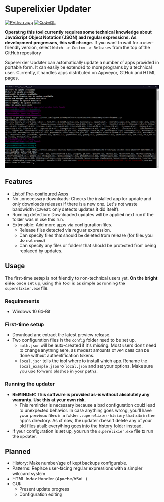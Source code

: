# Superelixier Updater
[![Python app](https://github.com/FlotterCodername/superelixier-updater/actions/workflows/python-app.yml/badge.svg)](https://github.com/FlotterCodername/superelixier-updater/actions/workflows/python-app.yml) [![CodeQL](https://github.com/FlotterCodername/superelixier-updater/actions/workflows/codeql-analysis.yml/badge.svg)](https://github.com/FlotterCodername/superelixier-updater/actions/workflows/codeql-analysis.yml)

**Operating this tool currently requires some technical knowledge about JavaScript Object Notation (JSON) and regular
expressions. As development progresses, this will change.**
If you want to wait for a user-friendly version, select ``Watch -> Custom -> Releases`` from the top of the GitHub
repository.

Superelixier Updater can automatically update a number of apps provided in portable form. It can easily be extended to
more programs by a technical user. Currently, it handles apps distributed on Appveyor, GitHub and HTML pages.

![Example console output of this program](./docs/example.png)

## Features

- [List of Pre-configured Apps](./docs/Available%20Apps.md)
- No unnecessary downloads: Checks the installed app for update and only downloads releases if there is a new one. Let's
  not waste bandwidth (caveat: only detects updates it did itself).
- Running detection: Downloaded updates will be applied next run if the folder was in use this run.
- Extensible: Add more apps via configuration files.
    - Release files detected via regular expression.
    - Can specify files that should be deleted from release (for files you do not need)
    - Can specify any files or folders that should be protected from being replaced by updates.

## Usage

The first-time setup is not friendly to non-technical users yet. **On the bright side**: once set up, using this tool is as simple as running the ``superelixier.exe`` file.

### Requirements

- Windows 10 64-Bit

### First-time setup

- Download and extract the latest preview release.
- Two configuration files in the ``config`` folder need to be set up.
    - ``auth.json`` will be auto-created if it's missing. Most users don't need to change anything here, as modest
      amounts of API calls can be done without authentification tokens.
    - ``local.json`` tells the tool where to install which app. Rename the ``local_example.json`` to ``local.json`` and
      set your options. Make sure you use forward slashes in your paths.

### Running the updater

- **REMINDER: This software is provided as-is without absolutely any warranty. Use this at your own risk.**
    - This reminder is necessary because a bad configuration could lead to unexpected behavior. In case anything goes
      wrong, you'll have your previous files in a folder ``.superelixier-history`` that sits in the app's directory. As
      of now, the updater doesn't delete any of your old files at all: everything goes into the history folder instead.
- If your configuration is set up, you run the ``superelixier.exe`` file to run the updater.

## Planned

- History: Make number/age of kept backups configurable.
- Patterns: Replace user-facing regular expressions with a simpler wildcard system
- HTML Index Handler (Apache/h5ai...)
- GUI:
    - Present update progress
    - Configuration editing
